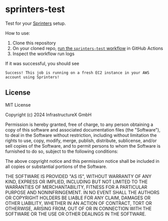 # sprinters-test

Test for your [Sprinters](https://sprinters.sh) setup.

How to use:
1. Clone this repository
2. On your cloned repo, [run the `sprinters-test` workflow](../../actions/workflows/test.yml) in GitHub Actions
3. Inspect the workflow run logs

If it was successful, you should see

```
Success! This job is running on a fresh EC2 instance in your AWS account using Sprinters!
```

## License

MIT License

Copyright (c) 2024 InfrastructureX GmbH

Permission is hereby granted, free of charge, to any person obtaining a copy
of this software and associated documentation files (the "Software"), to deal
in the Software without restriction, including without limitation the rights
to use, copy, modify, merge, publish, distribute, sublicense, and/or sell
copies of the Software, and to permit persons to whom the Software is
furnished to do so, subject to the following conditions:

The above copyright notice and this permission notice shall be included in all
copies or substantial portions of the Software.

THE SOFTWARE IS PROVIDED "AS IS", WITHOUT WARRANTY OF ANY KIND, EXPRESS OR
IMPLIED, INCLUDING BUT NOT LIMITED TO THE WARRANTIES OF MERCHANTABILITY,
FITNESS FOR A PARTICULAR PURPOSE AND NONINFRINGEMENT. IN NO EVENT SHALL THE
AUTHORS OR COPYRIGHT HOLDERS BE LIABLE FOR ANY CLAIM, DAMAGES OR OTHER
LIABILITY, WHETHER IN AN ACTION OF CONTRACT, TORT OR OTHERWISE, ARISING FROM,
OUT OF OR IN CONNECTION WITH THE SOFTWARE OR THE USE OR OTHER DEALINGS IN THE
SOFTWARE.
